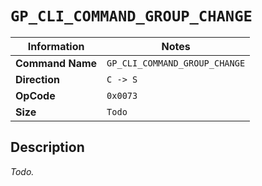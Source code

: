 # `GP_CLI_COMMAND_GROUP_CHANGE`

| Information               | Notes |
|---                        |---    |
| **Command Name**          | `GP_CLI_COMMAND_GROUP_CHANGE` |
| **Direction**             | `C -> S` |
| **OpCode**                | `0x0073` |
| **Size**                  | `Todo` |

## Description

_Todo._